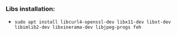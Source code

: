 ### Libs installation:
* ```sudo apt install libcurl4-openssl-dev libx11-dev libxt-dev libimlib2-dev libxinerama-dev libjpeg-progs feh```

